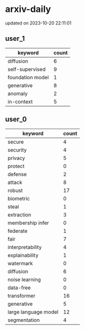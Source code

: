 # arxiv-daily
updated on 2023-10-20 22:11:01
## user_1
| keyword | count |
| - | - |
| diffusion | 6 |
| self-supervised | 9 |
| foundation model | 1 |
| generative | 8 |
| anomaly | 2 |
| in-context | 5 |
## user_0
| keyword | count |
| - | - |
| secure | 4 |
| security | 4 |
| privacy | 5 |
| protect | 0 |
| defense | 2 |
| attack | 8 |
| robust | 17 |
| biometric | 0 |
| steal | 1 |
| extraction | 3 |
| membership infer | 0 |
| federate | 1 |
| fair | 7 |
| interpretability | 4 |
| explainability | 1 |
| watermark | 0 |
| diffusion | 6 |
| noise learning | 0 |
| data-free | 0 |
| transformer | 16 |
| generative | 5 |
| large language model | 12 |
| segmentation | 4 |
